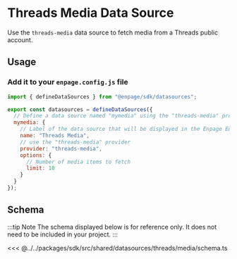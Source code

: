 # Threads Media Data Source

Use the `threads-media` data source to fetch media from a Threads public account.


## Usage

### Add it to your `enpage.config.js` file

```javascript
import { defineDataSources } from "@enpage/sdk/datasources";

export const datasources = defineDataSources({
  // Define a data source named "mymedia" using the "threads-media" provider
  mymedia: {
    // Label of the data source that will be displayed in the Enpage Editor
    name: "Threads Media",
    // use the "threads-media" provider
    provider: "threads-media",
    options: {
      // Number of media items to fetch
      limit: 10
    }
  }
});
```


## Schema

:::tip Note
The schema displayed below is for reference only. It does not need to be included in your project.
:::

<<< @../../packages/sdk/src/shared/datasources/threads/media/schema.ts
